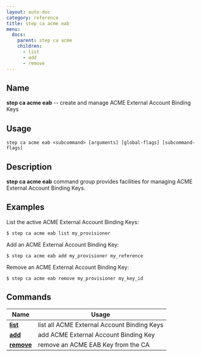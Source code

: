 ```yaml
---
layout: auto-doc
category: reference
title: step ca acme eab
menu:
  docs:
    parent: step ca acme
    children:
      - list
      - add
      - remove
---
```


## Name
**step ca acme eab** -- create and manage ACME External Account Binding Keys

## Usage

```raw
step ca acme eab <subcommand> [arguments] [global-flags] [subcommand-flags]
```

## Description

**step ca acme eab** command group provides facilities for managing ACME 
    External Account Binding Keys.

## Examples

List the active ACME External Account Binding Keys:
```shell
$ step ca acme eab list my_provisioner
```

Add an ACME External Account Binding Key:
```shell
$ step ca acme eab add my_provisioner my_reference
```

Remove an ACME External Account Binding Key:
```shell
$ step ca acme eab remove my_provisioner my_key_id
```


## Commands


| Name | Usage |
|---|---|
| **[list](list/)** | list all ACME External Account Binding Keys |
| **[add](add/)** | add ACME External Account Binding Key |
| **[remove](remove/)** | remove an ACME EAB Key from the CA |

